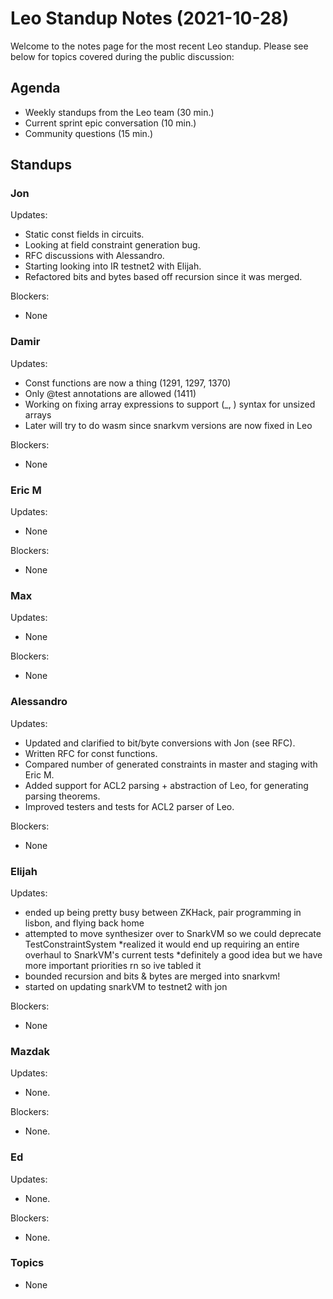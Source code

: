 # Leo Standup Notes (2021-10-28)

Welcome to the notes page for the most recent Leo standup. Please see below for topics covered during the public discussion:

## Agenda

* Weekly standups from the Leo team (30 min.)
* Current sprint epic conversation (10 min.)
* Community questions (15 min.)

## Standups

### Jon

Updates:

* Static const fields in circuits.
* Looking at field constraint generation bug.
* RFC discussions with Alessandro.
* Starting looking into IR testnet2 with Elijah.
* Refactored bits and bytes based off recursion since it was merged.

Blockers:

* None

### Damir

Updates:

* Const functions are now a thing (1291, 1297, 1370)
* Only @test annotations are allowed (1411)
* Working on fixing array expressions to support (_, ) syntax for unsized arrays
* Later will try to do wasm since snarkvm versions are now fixed in Leo

Blockers:

* None

### Eric M

Updates:

* None

Blockers:

* None

### Max

Updates:

* None

Blockers:

* None

### Alessandro

Updates:

* Updated and clarified to bit/byte conversions with Jon (see RFC).
* Written RFC for const functions.
* Compared number of generated constraints in master and staging with Eric M.
* Added support for ACL2 parsing + abstraction of Leo, for generating parsing theorems.
* Improved testers and tests for ACL2 parser of Leo.

Blockers:

* None

### Elijah

Updates:

* ended up being pretty busy between ZKHack, pair programming in lisbon, and flying back home
* attempted to move synthesizer over to SnarkVM so we could deprecate TestConstraintSystem
    *realized it would end up requiring an entire overhaul to SnarkVM's current tests
    *definitely a good idea but we have more important priorities rn so ive tabled it
* bounded recursion and bits & bytes are merged into snarkvm!
* started on updating snarkVM to testnet2 with jon

Blockers:

* None

### Mazdak

Updates:

* None.

Blockers:

* None.

### Ed

Updates:

* None.

Blockers:

* None.

### Topics

* None
